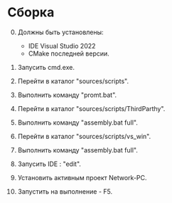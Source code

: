 # Сборка

0. Должны быть установлены:
    - IDE Visual Studio 2022
    - CMake последней версии.

1. Запусить cmd.exe.
2. Перейти в каталог "sources/scripts".
3. Выполнить команду "promt.bat".
4. Перейти в каталог "sources/scripts/ThirdParthy".
5. Выполнить команду "assembly.bat full".
6. Перейти в каталог "sources/scripts/vs_win".
7. Выполнить команду "assembly.bat full".
8. Запусить IDE : "edit".
9. Установить активным проект Network-PC.
10. Запустить на выполнение - F5.

